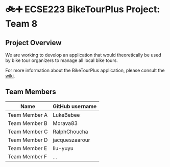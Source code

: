 # :bike::heavy_plus_sign: ECSE223 BikeTourPlus Project: Team 8

## Project Overview

We are working to develop an application that would theoretically be used by bike tour organizers to manage all local bike tours.

For more information about the BikeTourPlus application, please consult the [wiki](../../wiki).

## Team Members

| Name          | GitHub username |
| ------------- | --------------- |
| Team Member A | LukeBebee       |
| Team Member B | Morava83        |
| Team Member C | RalphChoucha    |
| Team Member D | jacqueszaarour  |
| Team Member E | liu-yuyu        |
| Team Member F | ...             |
